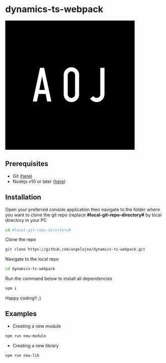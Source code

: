 # dynamics-ts-webpack

<img src="https://raw.githubusercontent.com/angelojea/dynamics-ts-webpack/main/logo.png" />

## Prerequisites

<ul>
<li>Git (<a href="https://git-scm.com/download/win/">here</a>)</li>
<li>Nodejs v10 or later (<a href="https://nodejs.org/en/download/">here</a>)</li>
</ul>

## Installation

Open your preferred console application then navigate to the folder where you want to clone the git repo (replace <b>#local-git-repo-directory#</b> by local directory in your PC

```sh
cd #local-git-repo-directory#
```

Clone the repo

```sh
git clone https://github.com/angelojea/dynamics-ts-webpack.git
```

Navigate to the local repo

```sh
cd dynamics-ts-webpack
```

Run the command below to install all dependencies

```sh
npm i
```

Happy coding!! ;)


## Examples

* Creating a new module

```sh
npm run new-module
```

* Creating a new library

```sh
npm run new-lib
```
